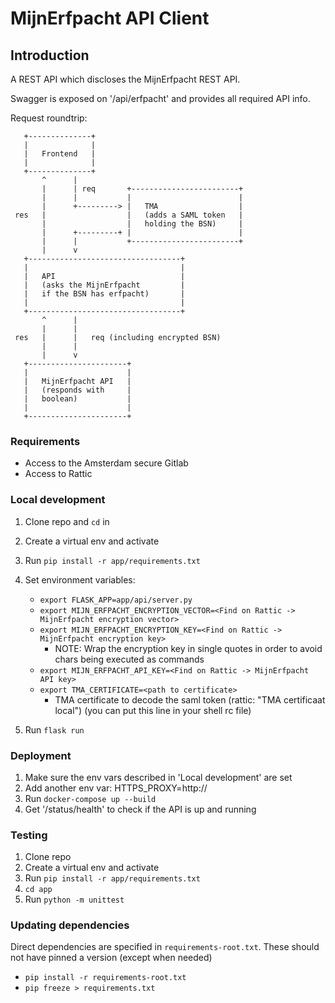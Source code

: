 # MijnErfpacht API Client

## Introduction

A REST API which discloses the MijnErfpacht REST API.

Swagger is exposed on '/api/erfpacht' and provides all required API info.

Request roundtrip:

       +--------------+
       |              |
       |   Frontend   |
       |              |
       +--------------+
           ^      |
           |      | req       +------------------------+
           |      |           |                        |
           |      +---------> |   TMA                  |
     res   |                  |   (adds a SAML token   |
           |                  |   holding the BSN)     |
           |      +---------+ |                        |
           |      |           +------------------------+
           |      v
       +----------------------------------+
       |                                  |
       |   API                            |
       |   (asks the MijnErfpacht         |
       |   if the BSN has erfpacht)       |
       |                                  |
       +----------------------------------+
           ^      |
           |      |
     res   |      |   req (including encrypted BSN)
           |      |
           |      v
       +----------------------+
       |                      |
       |   MijnErfpacht API   |
       |   (responds with     |
       |   boolean)           |
       |                      |
       +----------------------+

### Requirements

- Access to the Amsterdam secure Gitlab
- Access to Rattic

### Local development

1. Clone repo and `cd` in
2. Create a virtual env and activate
3. Run `pip install -r app/requirements.txt`
4. Set environment variables:
   - `export FLASK_APP=app/api/server.py`
   - `export MIJN_ERFPACHT_ENCRYPTION_VECTOR=<Find on Rattic -> MijnErfpacht encryption vector>`
   - `export MIJN_ERFPACHT_ENCRYPTION_KEY=<Find on Rattic -> MijnErfpacht encryption key>`
     - NOTE: Wrap the encryption key in single quotes in order to avoid chars
       being executed as commands
   - `export MIJN_ERFPACHT_API_KEY=<Find on Rattic -> MijnErfpacht API key>`
   - `export TMA_CERTIFICATE=<path to certificate>`
      - TMA certificate to decode the saml token (rattic: "TMA certificaat local")
        (you can put this line in your shell rc file)
    
5. Run `flask run`

### Deployment

1. Make sure the env vars described in 'Local development' are set
2. Add another env var: HTTPS_PROXY=http://<ask someone>
3. Run `docker-compose up --build`
4. Get '/status/health' to check if the API is up and running

### Testing

1. Clone repo
2. Create a virtual env and activate
3. Run `pip install -r app/requirements.txt`
4. `cd app`
5. Run `python -m unittest`

### Updating dependencies
Direct dependencies are specified in `requirements-root.txt`. These should not have pinned a version (except when needed)

* `pip install -r requirements-root.txt`
* `pip freeze > requirements.txt`
